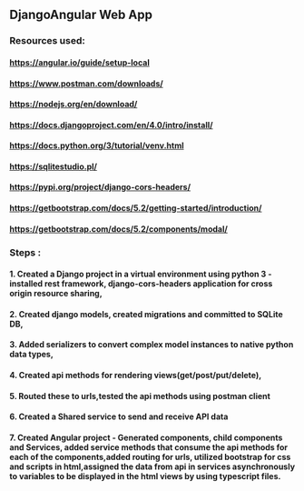 ## DjangoAngular Web App
### Resources used: 
#### https://angular.io/guide/setup-local
#### https://www.postman.com/downloads/
#### https://nodejs.org/en/download/
#### https://docs.djangoproject.com/en/4.0/intro/install/
#### https://docs.python.org/3/tutorial/venv.html
#### https://sqlitestudio.pl/
#### https://pypi.org/project/django-cors-headers/
#### https://getbootstrap.com/docs/5.2/getting-started/introduction/
#### https://getbootstrap.com/docs/5.2/components/modal/


### Steps :
#### 1. Created a Django project in a virtual environment using python 3 - installed rest framework, django-cors-headers application for cross origin resource sharing,
#### 2. Created django models, created migrations and committed to SQLite DB, 
#### 3. Added serializers to convert complex model instances to native python data types,
#### 4. Created api methods for rendering views(get/post/put/delete),
#### 5. Routed these to urls,tested the api methods using postman client
#### 6. Created a Shared service to send and receive API data
#### 7. Created Angular project - Generated components, child components and Services, added service methods that consume the api methods for each of the components,added routing for urls, utilized bootstrap for css and scripts in html,assigned the data from api in services asynchronously to variables to be displayed in the html views by using typescript files.

